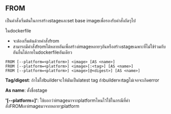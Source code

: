 ## FROM
เป็นคำสั่งเริ่มต้นในการสร้างstageและset base imageเพื่อรองรับคำสั่งถัดๆไป

ในdockerfile
- จะต้องเริ่มต้นด้วยคำสั่งfrom
- สามารถมีคำสั่งfromได้หลายอันเพื่อสร้างimageหลายๆอันหรือสร้างstageเฉพาะที่ไม่ใช้ร่วมกับอันอื่นได้ภายในdockerfileอันเดียว

```
FROM [--platform=<platform>] <image> [AS <name>]
FROM [--platform=<platform>] <image>[:<tag>] [AS <name>]
FROM [--platform=<platform>] <image>[@<digest>] [AS <name>]
```
**Tag/digest**: ถ้าไม่ใส่builderจะให้มันเป็นlatest tag ถ้าbuilderหาtagไม่เจอจะเกิดerror

**As name**: ตั้งชื่อstage

**'[--platform=<platform>]'**: ใช้บอกว่าimageมาจากplatformไหนไว้ใช้ในกรณีที่คำสั่งFROMเอาimageมาจากหลายๆplatform
